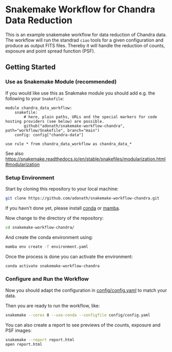 
# Snakemake Workflow for Chandra Data Reduction

This is an example snakemake workflow for data reduction of Chandra data. 
The workflow will run the standrad `ciao` tools for a given configuration
and produce as output FITS files. Thereby it will handle the reduction of
 counts, exposure and point spread function (PSF).

## Getting Started
### Use as Snakemake Module (recommended)

If you would like use this as Snakmake module you should add e.g. the following to your `Snakefile`:

```python3
module chandra_data_workflow:
    snakefile:
        # here, plain paths, URLs and the special markers for code hosting providers (see below) are possible.
        github("adonath/snakemake-workflow-chandra", path="workflow/Snakefile", branch="main")
    config: config["chandra-data"]

use rule * from chandra_data_workflow as chandra_data_*
```

See also https://snakemake.readthedocs.io/en/stable/snakefiles/modularization.html#modularization

### Setup Environment 
Start by cloning this repository to your local machine:
```bash
git clone https://github.com/adonath/snakemake-workflow-chandra.git
```

If you havn't done yet, please install [conda](https://www.anaconda.com/products/distribution)
or [mamba](https://mamba.readthedocs.io/en/latest/installation.html).

Now change to the directory of the repository:
```bash
cd snakemake-workflow-chandra/
```

And create the conda environment using:
```bash
mamba env create -f environment.yaml
```

Once the process is done you can activate the environment:

```bash
conda activate snakemake-workflow-chandra
```

### Configure and Run the Workflow
Now you should adapt the configuration in [config/config.yaml](config/config.yaml)
to match your data. 

Then you are ready to run the workflow, like:
```bash
snakemake --cores 8 --use-conda --configfile config/config.yaml
```

You can also create a report to see previews of the counts, exposure and PSF images:
```bash
snakemake --report report.html
open report.html
```
